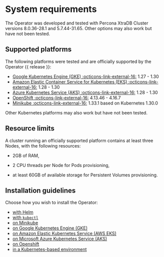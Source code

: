 # System requirements

The Operator was developed and tested with Percona XtraDB Cluster versions 8.0.36-28.1 and 5.7.44-31.65. Other options may also work but have not been tested.

## Supported platforms

The following platforms were tested and are officially supported by the Operator
{{ release }}:

* [Google Kubernetes Engine (GKE) :octicons-link-external-16:](https://cloud.google.com/kubernetes-engine) 1.27 - 1.30
* [Amazon Elastic Container Service for Kubernetes (EKS) :octicons-link-external-16:](https://aws.amazon.com) 1.28 - 1.30
* [Azure Kubernetes Service (AKS) :octicons-link-external-16:](https://azure.microsoft.com/en-us/services/kubernetes-service/) 1.28 - 1.30
* [OpenShift :octicons-link-external-16:](https://www.redhat.com/en/technologies/cloud-computing/openshift) 4.13.46 - 4.16.7
* [Minikube :octicons-link-external-16:](https://minikube.sigs.k8s.io/docs/) 1.33.1 based on Kubernetes 1.30.0

Other Kubernetes platforms may also work but have not been tested.

## Resource limits

A cluster running an officially supported platform contains at least three
Nodes, with the following resources:

* 2GB of RAM,

* 2 CPU threads per Node for Pods provisioning,

* at least 60GB of available storage for Persistent Volumes provisioning.

## Installation guidelines

Choose how you wish to install the Operator:

* [with Helm](helm.md)
* [with `kubectl`](kubectl.md)
* [on Minikube](minikube.md)
* [on Google Kubernetes Engine (GKE)](gke.md)
* [on Amazon Elastic Kubernetes Service (AWS EKS)](eks.md)
* [on Microsoft Azure Kubernetes Service (AKS)](aks.md)
* [on Openshift](openshift.md)
* [in a Kubernetes-based environment](kubernetes.md)

